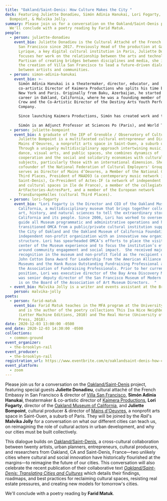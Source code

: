 ```yaml
---
title: "Oakland/Saint-Denis: How Culture Makes the City "
deck: Featuring Juliette Donadieu, Simón Adinia Hanukai, Lori Fogarty, Juliette
  Bompoint, & Malvika Jolly.
summary: Please join us for a conversation on the Oakland/Saint-Denis project.
  We'll conclude with a poetry reading by Farid Matuk.
people:
  - person: juliette-donadieu
    event_bio: Juliette Donadieu is the Cultural Attaché of the French Embassy in
      San Francisco since 2017. Previously Head of the production at Gaîté
      Lyrique, a key digital cultural institution in Paris, Juliette Donadieu
      focuses her work on the relationship between the arts and technology.
      Partisan of creating bridges between disciplines and media, she initiated
      the creation of Villa San Francisco to lead a future-driven dialogue
      between artists and communities.
  - person: simon-adinia-hanukai
    event_bio: >-
      Simón Adinia Hanukai is a theatermaker, director, educator, and
      co-artistic Director of Kaimera Productions who splits his time between
      New York and Paris. Originally from Baku, Azerbaijan, he started his
      career in Oakland, California, where he was a founding member of headRush
      Crew and the Co-Artistic Director of the Destiny Arts Youth Performance
      Company.
       
      Since launching Kaimera Productions, Simón has created work and taught extensively throughout the U.S., Middle East, South Asia and Europe. Recent directing and devising credits include Les Alibis (Junevents Festival, Atelier De Paris, France), JUPITER (A Play About Power) (La MaMa E.T.C., NYC), Shared Prince, (Cabaret Sauvage, Paris), Rest Upon The Wind (Skirball Center, NY), The Golden Drum Year (University Settlement, NY), Decline & Fall (Tricklock Performance Lab, New Mexico) and Flying Ace and The Storm of the Century (Odin Teatret, Denmark). He has assisted William Forsythe, Anne Bogart and Robert Woodruff.
       
      Simón is an Adjunct Professor at Sciences Po (Paris), and World Theatre Map Ambassador. He holds an MA in Education from the University of San Francisco’s Center for Teaching Excellence and Social Justice, as well as an MFA in Directing from Columbia University.
  - person: juliette-bompoint
    event_bio: A graduate of the IEP of Grenoble / Observatory of Cultural Policies,
      Juliette Bompoint is a multifaceted cultural entrepreneur and Director of
      Mains d'Oeuvres, a nonprofit arts space in Saint-Ouen, a suburb of Paris.
      Through a uniquely multidisciplinary approach intertwining music, theater,
      dance, visual arts, and public spaces, she combines dynamics of
      cooperation and the social and solidarity economies with cultural
      subjects, particularly those with an international dimension. She is
      cofounder of the National Federation of Cultural Employers' Groups and
      serves as Director of Mains d’Oeuvres, a Member of the National Council of
      Third Places, President of MAAD93 (a contemporary music network in Seine
      Saint-Denis), Co-President of Actes-IF (a network of independent artistic
      and cultural spaces in Ile de France), a member of the collegiate body of
      ArtFactories-AutresPart, and a member of the European network
      TransEuropeHalles (cultural Third Places).
  - person: lori-fogarty
    event_bio: "Lori Fogarty is the Director and CEO of the Oakland Museum of
      California, a multidisciplinary museum that brings together collections of
      art, history, and natural sciences to tell the extraordinary stories of
      California and its people. Since 2006, Lori has worked to oversee and
      guide all Museum programmatic and administrative operations and has
      transitioned OMCA from a public/private cultural institution supported by
      the City of Oakland and the Oakland Museum of California Foundation to an
      independent non-profit organization with an innovative new organizational
      structure. Lori has spearheaded OMCA’s efforts to place the visitor at the
      center of the Museum experience and to focus the institution’s efforts
      around community engagement and social impact.  She received major
      recognition in the museum and non-profit field as the recipient of the
      John Cotton Dana Award for Leadership from the American Alliance of
      Museums and the Hank Russo Outstanding Fundraising Professional award from
      the Association of Fundraising Professionals. Prior to her current
      position, Lori was executive director of the Bay Area Discovery Museum and
      was senior deputy director of the San Francisco Museum of Modern Art. Lori
      is on the Board of the Association of Art Museum Directors.  "
  - event_bio: Malvika Jolly is a writer and events assistant at the Brooklyn Rail.
    person: malvika-jolly
poets:
  - person: farid-matuk
    event_bio: Farid Matuk teaches in the MFA program at the University of Arizona
      and is the author of the poetry collections This Isa Nice Neighborhood
      (Letter Machine Editions, 2010) and The Real Horse (University of Arizona
      Press, 2018).
date: 2020-12-03 13:00:00 -0500
end_date: 2020-12-03 14:30:00 -0500
collections:
  - common-ground
event_organizer:
  - the-brooklyn-rail
event_producer:
  - the-brooklyn-rail
registration_url: https://www.eventbrite.com/e/oaklandsaint-denis-how-culture-makes-the-city-tickets-130620879567
event_platform:
  - zoom
---
```

Please join us for a conversation on the [Oakland/Saint-Denis](https://www.oaklandsaintdenis.org/) project, featuring special guests **Juliette Donadieu**, cultural attaché of the French Embassy in San Francisco & director of [Villa San Francisco](https://www.villasanfrancisco.org/), **Simón Adinia Hanukai**, theatermaker & co-artistic director of [Kaimera Productions](https://www.kaimeraproductions.com/), **Lori Fogarty**, director of the [Oakland Museum of California](https://museumca.org/), and **Juliette Bompoint**, cultural producer & director of [Mains d'Oeuvres](https://www.mainsdoeuvres.org/?lang=fr), a nonprofit arts space in Saint-Ouen, a suburb of Paris. They will be joined by the *Rail*'s **Malvika Jolly** for a conversation on what our different cities can teach us, on reimagining the role of cultural actors in urban development, and why our cities must be built collectively. 

This dialogue builds on [Oakland/Saint-Denis](https://www.oaklandsaintdenis.org/), a cross-cultural collaboration between twenty artists, urban planners, entrepreneurs, cultural producers, and researchers from Oakland, CA and Saint-Denis, France—two unlikely cities where cultural and social innovation have historically flourished at the margins—to reimagine the future of our cities. This conversation will also celebrate the recent publication of their collaborative text *[Oakland/Saint-Denis: Translating Cities and Cultures](https://static1.squarespace.com/static/5ec5d999509f0e0bb206c111/t/5f80e21c0f1813023b039164/1602282026779/oakland_stdenis_web_Publication2020.pdf)* which details their findings, roadmaps, and best practices for reclaiming cultural spaces, resisting real estate pressures, and creating new models for tomorrow's cities.

We'll conclude with a poetry reading by **Farid Matuk**.